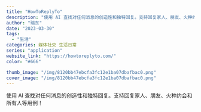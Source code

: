 ```yaml
---
title: "HowToReplyTo"
description: "使用 AI 查找对任何消息的创造性和独特回复。支持回复家人、朋友、火种约会和所有人等用例！"
author: "瑞东"
date: "2023-03-30"
tags:
  - "生活"
categories: 媒体社交 生活日常
series: "application"
website_link: "https://howtoreplyto.com/"
color: "#666"

thumb_image: "/img/8120bb47ebcfa3fc12e1ba07dbafbac0.png"
cover_image: "/img/8120bb47ebcfa3fc12e1ba07dbafbac0.png"
---
```


使用 AI 查找对任何消息的创造性和独特回复。支持回复家人、朋友、火种约会和所有人等用例！
